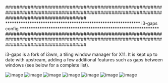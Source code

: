 #############################################################################################################################################
************************************************************* i3-gaps config ***************************************************************
#############################################################################################################################################

i3-gaps is a fork of i3wm, a tiling window manager for X11. It is kept up to date with upstream, adding a few additional features such as gaps between windows (see below for a complete list).

![image](https://i.imgur.com/hW4Q9qJ.jpg)
![image](https://i.imgur.com/CP6Xfxn.png)
![image](https://i.imgur.com/6hJDa3D.png)
![image](https://i.imgur.com/W0datS9.png)
![image](https://i.imgur.com/r7rqfcl.jpg)
![image](https://i.imgur.com/YZMqix2.jpg)
![image](https://i.imgur.com/Gh6yXKG.jpg)

